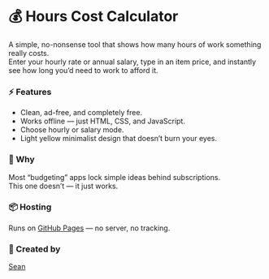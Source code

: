 # 💰 Hours Cost Calculator

A simple, no-nonsense tool that shows how many hours of work something really costs.  
Enter your hourly rate or annual salary, type in an item price, and instantly see how long you’d need to work to afford it.

### ⚡ Features
- Clean, ad-free, and completely free.
- Works offline — just HTML, CSS, and JavaScript.
- Choose hourly or salary mode.
- Light yellow minimalist design that doesn’t burn your eyes.

### 🧠 Why
Most “budgeting” apps lock simple ideas behind subscriptions.  
This one doesn’t — it just works.

### 📦 Hosting
Runs on [GitHub Pages](https://pages.github.com) — no server, no tracking.

### 👤 Created by
[Sean](https://github.com/dumber7)
